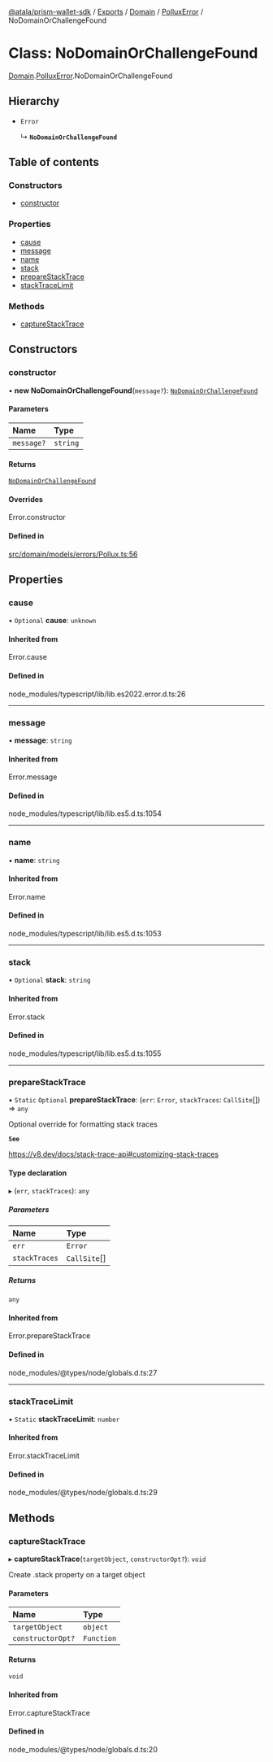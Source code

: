 [@atala/prism-wallet-sdk](../README.md) / [Exports](../modules.md) / [Domain](../modules/Domain.md) / [PolluxError](../modules/Domain.PolluxError.md) / NoDomainOrChallengeFound

# Class: NoDomainOrChallengeFound

[Domain](../modules/Domain.md).[PolluxError](../modules/Domain.PolluxError.md).NoDomainOrChallengeFound

## Hierarchy

- `Error`

  ↳ **`NoDomainOrChallengeFound`**

## Table of contents

### Constructors

- [constructor](Domain.PolluxError.NoDomainOrChallengeFound.md#constructor)

### Properties

- [cause](Domain.PolluxError.NoDomainOrChallengeFound.md#cause)
- [message](Domain.PolluxError.NoDomainOrChallengeFound.md#message)
- [name](Domain.PolluxError.NoDomainOrChallengeFound.md#name)
- [stack](Domain.PolluxError.NoDomainOrChallengeFound.md#stack)
- [prepareStackTrace](Domain.PolluxError.NoDomainOrChallengeFound.md#preparestacktrace)
- [stackTraceLimit](Domain.PolluxError.NoDomainOrChallengeFound.md#stacktracelimit)

### Methods

- [captureStackTrace](Domain.PolluxError.NoDomainOrChallengeFound.md#capturestacktrace)

## Constructors

### constructor

• **new NoDomainOrChallengeFound**(`message?`): [`NoDomainOrChallengeFound`](Domain.PolluxError.NoDomainOrChallengeFound.md)

#### Parameters

| Name | Type |
| :------ | :------ |
| `message?` | `string` |

#### Returns

[`NoDomainOrChallengeFound`](Domain.PolluxError.NoDomainOrChallengeFound.md)

#### Overrides

Error.constructor

#### Defined in

[src/domain/models/errors/Pollux.ts:56](https://github.com/hyperledger/identus-edge-agent-sdk-ts/blob/7b4542fdfe44dc06a6c4ef341cf3335e29422147/src/domain/models/errors/Pollux.ts#L56)

## Properties

### cause

• `Optional` **cause**: `unknown`

#### Inherited from

Error.cause

#### Defined in

node_modules/typescript/lib/lib.es2022.error.d.ts:26

___

### message

• **message**: `string`

#### Inherited from

Error.message

#### Defined in

node_modules/typescript/lib/lib.es5.d.ts:1054

___

### name

• **name**: `string`

#### Inherited from

Error.name

#### Defined in

node_modules/typescript/lib/lib.es5.d.ts:1053

___

### stack

• `Optional` **stack**: `string`

#### Inherited from

Error.stack

#### Defined in

node_modules/typescript/lib/lib.es5.d.ts:1055

___

### prepareStackTrace

▪ `Static` `Optional` **prepareStackTrace**: (`err`: `Error`, `stackTraces`: `CallSite`[]) => `any`

Optional override for formatting stack traces

**`See`**

https://v8.dev/docs/stack-trace-api#customizing-stack-traces

#### Type declaration

▸ (`err`, `stackTraces`): `any`

##### Parameters

| Name | Type |
| :------ | :------ |
| `err` | `Error` |
| `stackTraces` | `CallSite`[] |

##### Returns

`any`

#### Inherited from

Error.prepareStackTrace

#### Defined in

node_modules/@types/node/globals.d.ts:27

___

### stackTraceLimit

▪ `Static` **stackTraceLimit**: `number`

#### Inherited from

Error.stackTraceLimit

#### Defined in

node_modules/@types/node/globals.d.ts:29

## Methods

### captureStackTrace

▸ **captureStackTrace**(`targetObject`, `constructorOpt?`): `void`

Create .stack property on a target object

#### Parameters

| Name | Type |
| :------ | :------ |
| `targetObject` | `object` |
| `constructorOpt?` | `Function` |

#### Returns

`void`

#### Inherited from

Error.captureStackTrace

#### Defined in

node_modules/@types/node/globals.d.ts:20

